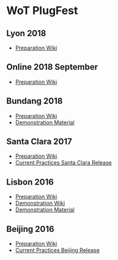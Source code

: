 # WoT PlugFest

## Lyon 2018
* [Preparation Wiki]()

## Online 2018 September
* [Preparation Wiki]()

## Bundang 2018
* [Preparation Wiki](https://www.w3.org/WoT/IG/wiki/F2F_meeting,_30_June-5_July_2018,_Bundang,_Korea)
* [Demonstration Material](https://github.com/w3c/wot/tree/master/plugfest/2018-bundang)

## Santa Clara 2017

* [Preparation Wiki](https://www.w3.org/WoT/IG/wiki/F2F_meeting,_February_2017,_USA,_Santa_Clara#PlugFest)
* [Current Practices Santa Clara Release](http://w3c.github.io/wot/current-practices/wot-practices-santa-clara-2017.html)

## Lisbon 2016
* [Preparation Wiki](https://www.w3.org/WoT/IG/wiki/F2F_meeting,_September_2016,_Portugal,_Lisbon)
* [Demonstration Wiki](https://www.w3.org/WoT/IG/wiki/F2F_meeting,_September_2016,_Portugal,_Lisbon_Demo)
* [Demonstration Material](https://github.com/w3c/wot/tree/master/plugfest/2016-lisbon)

## Beijing 2016

* [Preparation Wiki](https://www.w3.org/WoT/IG/wiki/F2F_meeting,_July_2016,_China,_Beijing#PlugFest)
* [Current Practices Beijing Release](http://w3c.github.io/wot/current-practices/wot-practices-beijing-2016.html)
